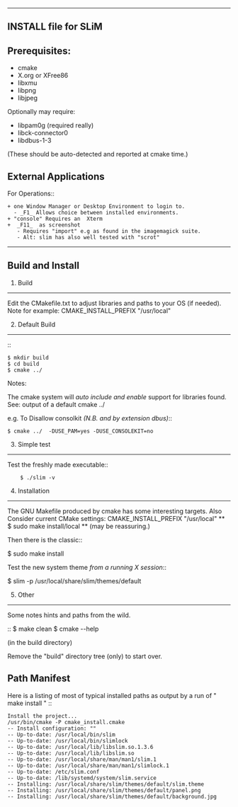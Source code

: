 ---------------------------
   INSTALL file for SLiM   
---------------------------

Prerequisites:
--------------
   
   - cmake
   - X.org or XFree86
   - libxmu
   - libpng
   - libjpeg
     
   
   Optionally may require:
   
   - libpam0g  (required really)
   - libck-connector0
   - libdbus-1-3

   (These should be auto-detected and reported at cmake time.)

External Applications
----------------------

For Operations::
  
    + one Window Manager or Desktop Environment to login to.
      - _F1_ Allows choice between installed environments.
    + "console" Requires an  Xterm
    +  _F11_  as screenshot
       - Requires "import" e.g as found in the imagemagick suite.
       - Alt: slim has also well tested with "scrot"

---------------------
  Build and Install  
---------------------

1. Build 
---------

   Edit the CMakefile.txt to adjust libraries and paths to your OS (if needed).
   Note for example:  CMAKE_INSTALL_PREFIX "/usr/local"

2. Default Build 
-----------------
::

    $ mkdir build
    $ cd build
    $ cmake ../

Notes:

The cmake system will *auto include and enable* support for libraries found.
See: output of a default   cmake ../ 

e.g. To Disallow consolkit  *(N.B. and by extension dbus)*::

    $ cmake ../  -DUSE_PAM=yes -DUSE_CONSOLEKIT=no

3. Simple test
--------------

   Test the freshly made executable::
   
		$ ./slim -v
	
4. Installation 
----------------

The GNU Makefile produced by cmake has some interesting targets.
Also Consider current CMake settings:  CMAKE_INSTALL_PREFIX "/usr/local"
** $ sudo make install/local  **  (may be reassuring.)

Then there is the classic::
  
  $ sudo make install

Test the new system theme *from a running X session*::
  
  $ slim -p /usr/local/share/slim/themes/default


5. Other 
---------
Some notes hints and paths from the wild.

::
    $ make clean 
    $ cmake --help

(in the build directory) 
 
Remove the "build" directory tree (only) to start over.

Path Manifest
-------------
Here is a listing of most of typical installed paths
as output by a run of " make install " ::
   
    Install the project...
    /usr/bin/cmake -P cmake_install.cmake
    -- Install configuration: ""
    -- Up-to-date: /usr/local/bin/slim
    -- Up-to-date: /usr/local/bin/slimlock
    -- Up-to-date: /usr/local/lib/libslim.so.1.3.6
    -- Up-to-date: /usr/local/lib/libslim.so
    -- Up-to-date: /usr/local/share/man/man1/slim.1
    -- Up-to-date: /usr/local/share/man/man1/slimlock.1
    -- Up-to-date: /etc/slim.conf
    -- Up-to-date: /lib/systemd/system/slim.service
    -- Installing: /usr/local/share/slim/themes/default/slim.theme
    -- Installing: /usr/local/share/slim/themes/default/panel.png
    -- Installing: /usr/local/share/slim/themes/default/background.jpg



